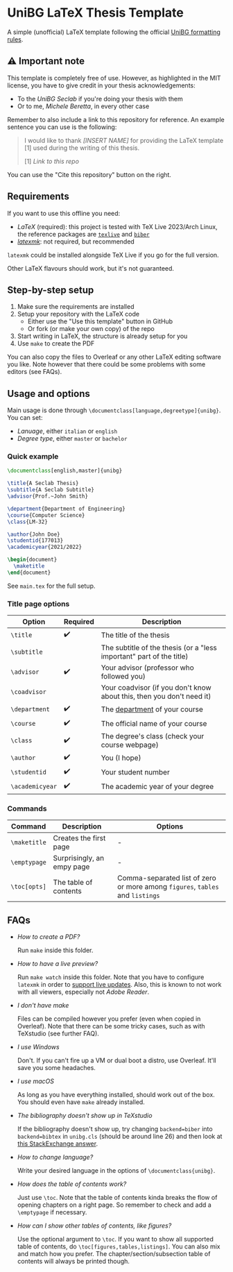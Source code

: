 # UniBG LaTeX Thesis Template

A simple (unofficial) LaTeX template following the official
[UniBG formatting rules](https://www.unibg.it/studiare/frequentare/laurearsi/frontespizi).

## :warning: Important note

This template is completely free of use.
However, as highlighted in the MIT license, you have to give credit in your thesis
acknowledgements:
- To the *UniBG Seclab* if you're doing your thesis with them
- Or to me, *Michele Beretta*, in every other case

Remember to also include a link to this repository for reference.
An example sentence you can use is the following:

> I would like to thank *[INSERT NAME]* for providing the LaTeX template [1] used
> during the writing of this thesis.
>
> [1] *Link to this repo*

You can use the "Cite this repository" button on the right.

## Requirements

If you want to use this offline you need:

- *LaTeX* (required): this project is tested with TeX Live 2023/Arch Linux, the reference
  packages are [`texlive`](https://archlinux.org/groups/x86_64/texlive/) and
  [`biber`](https://archlinux.org/packages/community/any/biber/)
- [*latexmk*](https://mg.readthedocs.io/latexmk.html): not required, but recommended

`latexmk` could be installed alongside TeX Live if you go for the full version.

Other LaTeX flavours should work, but it's not guaranteed.

## Step-by-step setup

1. Make sure the requirements are installed
2. Setup your repository with the LaTeX code
   - Either use the "Use this template" button in GitHub
   - Or fork (or make your own copy) of the repo
3. Start writing in LaTeX, the structure is already setup for you
4. Use `make` to create the PDF

You can also copy the files to Overleaf or any other LaTeX editing software you
like. Note however that there could be some problems with some editors (see FAQs).

## Usage and options

Main usage is done through `\documentclass[language,degreetype]{unibg}`. You can set:
- *Lanuage*, either `italian` or `english`
- *Degree type*, either `master` or `bachelor`

### Quick example

```latex
\documentclass[english,master]{unibg}

\title{A Seclab Thesis}
\subtitle{A Seclab Subtitle}
\advisor{Prof.~John Smith}

\department{Department of Engineering}
\course{Computer Science}
\class{LM-32}

\author{John Doe}
\studentid{177013}
\academicyear{2021/2022}

\begin{document}
  \maketitle
\end{document}
```

See `main.tex` for the full setup.

### Title page options

| Option          | Required | Description                                                                              |
| --------------- | -------- | ---------------------------------------------------------------------------------------- |
| `\title`        | ✔️        | The title of the thesis                                                                  |
| `\subtitle`     |          | The subtitle of the thesis (or a "less important" part of the title)                     |
| `\advisor`      | ✔️        | Your advisor (professor who followed you)                                                |
| `\coadvisor`    |          | Your coadvisor (if you don't know about this, then you don't need it)                    |
| `\department`   | ✔️        | The [department](https://www.unibg.it/ateneo/organizzazione/dipartimenti) of your course |
| `\course`       | ✔️        | The official name of your course                                                         |
| `\class`        | ✔️        | The degree's class (check your course webpage)                                           |
| `\author`       | ✔️        | You (I hope)                                                                             |
| `\studentid`    | ✔️        | Your student number                                                                      |
| `\academicyear` | ✔️        | The academic year of your degree                                                         |

### Commands

| Command      | Description                | Options                                                                       |
| ------------ | -------------------------- | ----------------------------------------------------------------------------- |
| `\maketitle` | Creates the first page     | -                                                                             |
| `\emptypage` | Surprisingly, an empy page | -                                                                             |
| `\toc[opts]` | The table of contents      | Comma-separated list of zero or more among `figures`, `tables` and `listings` |

## FAQs

- *How to create a PDF?*

  Run `make` inside this folder.

- *How to have a live preview?*

  Run `make watch` inside this folder.
  Note that you have to configure `latexmk` in order to [support live updates](https://mg.readthedocs.io/latexmk.html#configuration-files).
  Also, this is known to not work with all viewers, especially not *Adobe Reader*.

- *I don't have make*

  Files can be compiled however you prefer (even when copied in Overleaf). Note
  that there can be some tricky cases, such as with TeXstudio (see further FAQ).

- *I use Windows*

  Don't. If you can't fire up a VM or dual boot a distro, use Overleaf.
  It'll save you some headaches.

- *I use macOS*

  As long as you have everything installed, should work out of the box.
  You should even have `make` already installed.

- *The bibliography doesn't show up in TeXstudio*

  If the bibliography doesn't show up, try changing `backend=biber` into
  `backend=bibtex` in `unibg.cls` (should be around line 26) and then look at
  [this StackExchange answer](https://tex.stackexchange.com/questions/135102/biblatex-doesnt-show-bibliography-when-compiling).

- *How to change language?*

  Write your desired language in the options of `\documentclass{unibg}`.

- *How does the table of contents work?*

  Just use `\toc`. Note that the table of contents kinda breaks the flow of opening chapters on a right page.
  So remember to check and add a `\emptypage` if necessary.

- *How can I show other tables of contents, like figures?*

  Use the optional argument to `\toc`. If you want to show all supported table of contents,
  do `\toc[figures,tables,listings]`. You can also mix and match how you prefer.
  The chapter/section/subsection table of contents will always be printed though.
